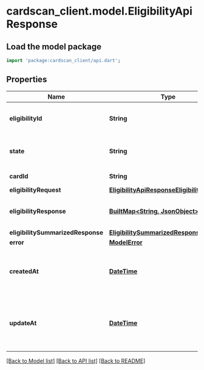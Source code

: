 # cardscan_client.model.EligibilityApiResponse

## Load the model package
```dart
import 'package:cardscan_client/api.dart';
```

## Properties
Name | Type | Description | Notes
------------ | ------------- | ------------- | -------------
**eligibilityId** | **String** | The ID of the eligibility record. | 
**state** | **String** | The state of the eligibility record. | 
**cardId** | **String** | The ID of the card. | 
**eligibilityRequest** | [**EligibilityApiResponseEligibilityRequest**](EligibilityApiResponseEligibilityRequest.md) |  | [optional] 
**eligibilityResponse** | [**BuiltMap&lt;String, JsonObject&gt;**](JsonObject.md) | The eligibility raw response. | [optional] 
**eligibilitySummarizedResponse** | [**EligibilitySummarizedResponse**](EligibilitySummarizedResponse.md) |  | [optional] 
**error** | [**ModelError**](ModelError.md) |  | [optional] 
**createdAt** | [**DateTime**](DateTime.md) | The timestamp when the eligibility record was created. | 
**updateAt** | [**DateTime**](DateTime.md) | The timestamp when the eligibility record was last updated. | 

[[Back to Model list]](../README.md#documentation-for-models) [[Back to API list]](../README.md#documentation-for-api-endpoints) [[Back to README]](../README.md)


